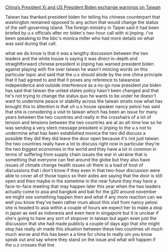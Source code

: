 
[China’s President Xi and US President Biden exchange warnings on Taiwan ](https://www.youtube.com/watch?v=oFmyeDXt1F8)

Taiwan has thanked president biden for telling his chinese counterpart that washington remained opposed to any action that would change the status of the self-governing island. The foreign ministry in Taipei said it had been briefed by u.s officials after mr biden's two-hour call with xi jinping. i've been speaking to the bbc's monica miller who had more details on what was said during that call.

what we do know is that it was a lengthy
discussion between the two leaders and
the white house is saying it was direct
in-depth and straightforward chinese
president xi jinping has warned
president biden against playing with
fire over taiwan he wasn't mincing words
on this particular topic and said that
the u.s should abide by the one china
principle that it had agreed to and that
it poses any reference to taiwanese
independence and outside interference as
a no-go now president joe biden has said
that taiwan the united states policy
hasn't been changed and that he's not
trying to change the status quo he wants
to be under he doesn't want to undermine
peace or stability across the taiwan
straits now what has brought this to
attention is that uh u.s house speaker
nancy pelosi has said that she is
considering a visit to taiwan which has
been an issue for many years between the
two countries and really in the
crosshairs of a lot of tension and
tensions between the two countries are
at an all-time low so he was sending a
very stern message president xi jinping
to the u.s not to undermine what has
been established
monica the two did discuss a possible
they did they did leave the door open
because it's not just taiwan the two
countries really have a lot to discuss
right now in particular
they're the two biggest economies in the
world and they have a lot in common in
terms of suffering from supply chain
issues the war in ukraine that is
something that everyone can feel around
the globe but they also have issues of
climate change health issues uh there is
a load of host of discussions that i
don't know if they even in that two-hour
discussion were able to cover all of
those topics so their aides are saying
that the door is still open and then
maybe in the sometime in the near future
they may have a face-to-face meeting
that may happen later this year when the
two leaders actually come to asia and
bangkok and bali for the g20 around
november we might see something happen
then
and what if any more reaction can we
well you know
they've been rather mum about this visit
from nancy pelosi she is headed to asia
within a couple of hours we expect her
to make a stop in japan as well as
indonesia and even here in singapore but
it is unclear if she's going to have any
sort of stopover in taiwan
but again even just the discussion that
she had made publicly a couple of days
ago that she might stop has really uh
made this situation between these two
countries uh much much worse and this
has been a
a time for china to really um you know
speak out and say where they stand on
the issue and what will happen if the
u.s crosses that line
